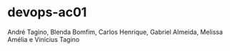 # devops-ac01
André Tagino, Blenda Bomfim, Carlos Henrique, Gabriel Almeida, Melissa Amélia e Vinícius Tagino
